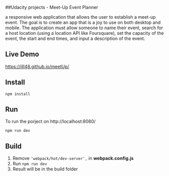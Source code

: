 ##Udacity projects - Meet-Up Event Planner

 a responsive web application that allows the user to establish a meet-up event. The goal is to create an app that is a joy to use on both desktop and mobile. The application must allow someone to name their event, search for a host location (using a location API like Foursquare), set the capacity of the event, the start and end times, and input a description of the event.

Live Demo
-------------
https://illl48.github.io/meetUp/
 
Install
-------------
```shell
npm install
```

Run
-------------
To run the porject on http://localhost:8080/ 
```shell
npm run dev
```

Build
-------------
1. Remove ``` 'webpack/hot/dev-server', ``` in **webpack.config.js**
2. Run ``` npm run dev ```
3. Result will be in the build folder
